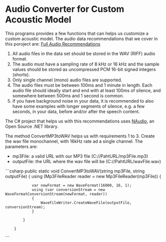 # Audio Converter for Custom Acoustic Model
This programs provides a few functions that can helps us customize a custom acoustic model.
The audio data recommendations that we cover in this poroject are: [Full Audio Recommendations](https://docs.microsoft.com/en-us/azure/cognitive-services/custom-speech-service/customspeech-how-to-topics/cognitive-services-custom-speech-create-acoustic-model)
1. All audio files in the data set should be stored in the WAV (RIFF) audio format.
2. The audio must have a sampling rate of 8 kHz or 16 kHz and the sample values should be stored as uncompressed PCM 16-bit signed integers (shorts).
3. Only single channel (mono) audio files are supported.
4. The audio files must be between 100ms and 1 minute in length. Each audio file should ideally start and end with at least 100ms of silence, and somewhere between 500ms and 1 second is common.
5. If you have background noise in your data, it is recommended to also have some examples with longer segments of silence, e.g. a few seconds, in your data, before and/or after the speech content.

The C# project that helps us with this recommendations uses [NAudio](https://github.com/naudio/NAudio), an Open Source .NET library.

The method ConvertMP3toWAV helps us with requirements 1 to 3. Create the wav file monochannel, with 16kHz rate ad a single channel.
The parameters are:
* mp3File: a valid URL with our MP3 file (C://PahtURL/mp3File.mp3)
* outputFile: the URL where the wav file will be (C://PahtURL/wavFile.wav)

´´´csharp
 public static void ConvertMP3toWAV(string mp3File, string outputFile)
        {
            using (Mp3FileReader reader = new Mp3FileReader(mp3File))
            {

                var newFormat = new WaveFormat(16000, 16, 1);
                using (var conversionStream = new WaveFormatConversionStream(newFormat, reader))
                {
                    WaveFileWriter.CreateWaveFile(outputFile, conversionStream);
                }

            }

        }
´´´

